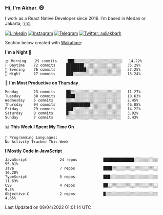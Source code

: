 ### Hi,  I'm Akbar. 😄

I work as a React Native Developer since 2019. I'm based in Medan or Jakarta, :indonesia:. 

<!-- 🔭 Take a look at my [LinkedIn](https://www.linkedin.com/in/aulia-akbar-harahap/) profile. -->

<!-- For now I still don't have a repository to be proud of, but I'm working on it. -->

[![Linkedin](https://img.shields.io/badge/-Aulia%20Akbar%20Harahap-blue?style=flat-square&labelColor=gray&logo=Linkedin&logoColor=white&link=https://www.linkedin.com/in/aulia-akbar-harahap)](https://www.linkedin.com/in/aulia-akbar-harahap)
[![Instagram](https://img.shields.io/badge/-@auliakbarh-orange?style=flat-square&labelColor=gray&logo=Instagram&logoColor=white&link=https://www.instagram.com/auliakbarh)](https://www.instagram.com/auliakbarh)
[![Telegram](https://img.shields.io/badge/-auliakbarh-informational?style=flat-square&labelColor=gray&logo=telegram&logoColor=white&link=https://t.me/auliakbarh)](https://t.me/auliakbarh)
[![Twitter: auliakbarh](https://img.shields.io/twitter/follow/auliakbarh?style=social)](https://twitter.com/auliakbarh)

Section below created with [Wakatime](https://wakatime.com/):
<!--START_SECTION:waka-->
**I'm a Night 🦉** 

```text
🌞 Morning    29 commits     ███░░░░░░░░░░░░░░░░░░░░░░   14.22% 
🌆 Daytime    72 commits     ████████░░░░░░░░░░░░░░░░░   35.29% 
🌃 Evening    76 commits     █████████░░░░░░░░░░░░░░░░   37.25% 
🌙 Night      27 commits     ███░░░░░░░░░░░░░░░░░░░░░░   13.24%

```
📅 **I'm Most Productive on Thursday** 

```text
Monday       23 commits     ██░░░░░░░░░░░░░░░░░░░░░░░   11.27% 
Tuesday      38 commits     ████░░░░░░░░░░░░░░░░░░░░░   18.63% 
Wednesday    5 commits      ░░░░░░░░░░░░░░░░░░░░░░░░░   2.45% 
Thursday     94 commits     ███████████░░░░░░░░░░░░░░   46.08% 
Friday       29 commits     ███░░░░░░░░░░░░░░░░░░░░░░   14.22% 
Saturday     8 commits      █░░░░░░░░░░░░░░░░░░░░░░░░   3.92% 
Sunday       7 commits      ░░░░░░░░░░░░░░░░░░░░░░░░░   3.43%

```


📊 **This Week I Spent My Time On** 

```text
💬 Programming Languages: 
No Activity Tracked This Week

```

**I Mostly Code in JavaScript** 

```text
JavaScript               24 repos            ██████████████░░░░░░░░░░░   55.81% 
Java                     7 repos             ████░░░░░░░░░░░░░░░░░░░░░   16.28% 
TypeScript               5 repos             ███░░░░░░░░░░░░░░░░░░░░░░   11.63% 
CSS                      4 repos             ██░░░░░░░░░░░░░░░░░░░░░░░   9.3% 
Objective-C              2 repos             █░░░░░░░░░░░░░░░░░░░░░░░░   4.65%

```



 Last Updated on 08/04/2022 01:01:14 UTC
<!--END_SECTION:waka-->


<!--
**auliakbarh/auliakbarh** is a ✨ _special_ ✨ repository because its `README.md` (this file) appears on your GitHub profile.

Here are some ideas to get you started:

- 🔭 I’m currently working on ...
- 🌱 I’m currently learning ...
- 👯 I’m looking to collaborate on ...
- 🤔 I’m looking for help with ...
- 💬 Ask me about ...
- 📫 How to reach me: ...
- 😄 Pronouns: ...
- ⚡ Fun fact: ...
-->
